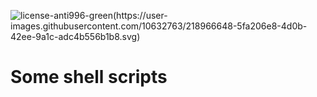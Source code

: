 ![license-anti996-green(https://user-images.githubusercontent.com/10632763/218966648-5fa206e8-4d0b-42ee-9a1c-adc4b556b1b8.svg)](https://github.com/996icu/996.ICU)

# Some shell scripts
